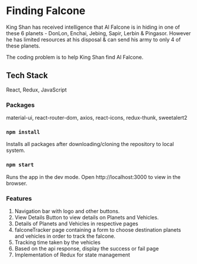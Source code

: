 # Finding Falcone

King Shan has received intelligence that Al Falcone is in hiding in one of these 6 planets - DonLon, Enchai, Jebing,
Sapir, Lerbin & Pingasor. However he has limited resources at his disposal & can send his army to only 4 of these
planets.

The coding problem is to help King Shan find Al Falcone.

## Tech Stack

React, Redux, JavaScript

### Packages

material-ui, react-router-dom, axios, react-icons, redux-thunk, sweetalert2

### `npm install`

Installs all packages after downloading/cloning the repository to local system.

### `npm start`

Runs the app in the dev mode.
Open http://localhost:3000 to view in the browser.


### Features

1. Navigation bar with logo and other buttons.
2. View Details Button to view details on Planets and Vehicles.
3. Details of Planets and Vehicles in respective pages
4. falconeTracker page containing a form to choose destination planets and vehicles in order to track the falcone.
5. Tracking time taken by the vehicles
6. Based on the api response, display the success or fail page
7. Implementation of Redux for state management
